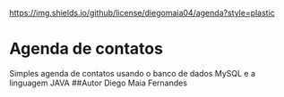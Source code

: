 https://img.shields.io/github/license/diegomaia04/agenda?style=plastic
# Agenda de contatos
Simples agenda de contatos usando o banco de dados MySQL e a linguagem JAVA 
##Autor
Diego Maia Fernandes 
